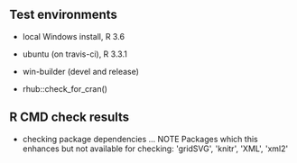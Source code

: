 ## Test environments

* local Windows install, R 3.6

* ubuntu (on travis-ci), R 3.3.1

* win-builder (devel and release)

* rhub::check_for_cran()


## R CMD check results

* checking package dependencies ... NOTE
Packages which this enhances but not available for checking:
  'gridSVG', 'knitr', 'XML', 'xml2'
